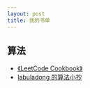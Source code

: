 ```yaml
---
layout: post
title: 我的书单
---
```


## 算法
 - [《LeetCode Cookbook》](https://books.halfrost.com/leetcode/)
 - [labuladong 的算法小抄](https://labuladong.github.io/algo/home/)
